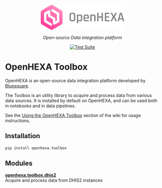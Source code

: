 <div align="center">
   <img alt="OpenHEXA Logo" src="https://raw.githubusercontent.com/BLSQ/openhexa-app/main/hexa/static/img/logo/logo_with_text_grey.svg" height="80">
</div>
<p align="center">
    <em>Open-source Data integration platform</em>
</p>
<p align="center">
   <a href="https://github.com/BLSQ/openhexa-app/actions/workflows/test.yml">
      <img alt="Test Suite" src="https://github.com/BLSQ/openhexa-toolbox/actions/workflows/ci.yml/badge.svg">
   </a>
</p>

OpenHEXA Toolbox
================

OpenHEXA is an open-source data integration platform developed by [Bluesquare](https://bluesquarehub.com).

The Toolbox is an utility library to acquire and process data from various data sources. It is installed by default 
on OpenHEXA, and can be used both in notebooks and in data pipelines.

See the [Using the OpenHEXA Toolbox](https://github.com/BLSQ/openhexa/wiki/Using-the-OpenHEXA-Toolbox) section of the 
wiki for usage instructions.

## Installation

```sh
pip install openhexa.toolbox
```

## Modules

[**openhexa.toolbox.dhis2**](docs/dhis2.md)<br>
Acquire and process data from DHIS2 instances